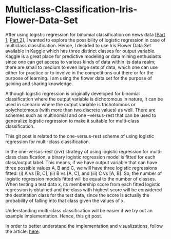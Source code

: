# Multiclass-Classification-Iris-Flower-Data-Set

After using logistic regression for binomial classification on news data [<a href="https://drive.google.com/file/d/10HEKD1EZd_pF6tQyHEV-VlSphS_8ugDW/view?usp=sharing/" target="_blank">Part 1</a>, <a href="https://drive.google.com/file/d/18fOHfWW4gk5QT-S9et4boPgRQDDvWxNU/view?usp=sharing/" target="_blank">Part 2</a>], I wanted to explore the possibility of logistic regression in case of multiclass classification. Hence, I decided to use Iris Flower Data Set available in Kaggle which has three distinct classes for output variable. Kaggle is a great place for predictive modeling or data mining enthusiasts since one can get access to various kinds of data within its data realm; there are small to medium to even large sets of data, which one can use either for practice or to involve in the competitions out there or for the purpose of learning. I am using the flower data set for the purpose of gaining and sharing knowledge.

Although logistic regression is originally developed for binomial classification where the output variable is dichotomous in nature, it can be used in scenario where the output variable is trichotomous or polychotomous (with more than two discrete values) as well. There are schemes such as multinomial and one –versus-rest that can be used to generalize logistic regression to make it suitable for multi-class classification.

This git post is related to the one-versus-rest scheme of using logistic regression for multi-class classification. 

In the one-versus-rest (ovr) strategy of using logistic regression for multi-class classification, a binary logistic regression model is fitted for each class/output label. This means, if we have output variable that can have three possible values A, B and C, we will have three logistic regressions fitted: (i) A vs [B, C], (ii) B vs [A, C], and (iii) C vs [A, B]. So, the number of logistic regression models fitted will be equal to the number of classes. When testing a test data x, its membership score from each fitted logistic regression is obtained and the class with highest score will be considered the destination class for the test data, since the score is actually the probability of falling into that class given the values of x.

Understanding multi-class classification will be easier if we try out an example implementation. Hence, this git post.

In order to better understand the implementation and visualizations, follow the article: <a href='https://drive.google.com/file/d/1LZ4IrrkMepUrNXenzgaD0CzQvabGdXRX/view?usp=sharing/' target='_blank'>here</a>.
